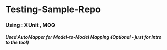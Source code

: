 # Testing-Sample-Repo
### Using : XUnit , MOQ
##### Used AutoMapper for Model-to-Model Mapping (Optional - just for intro to the tool)
